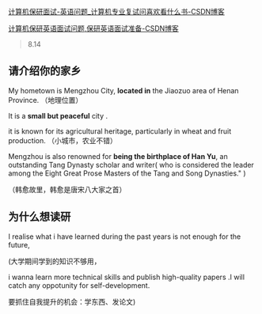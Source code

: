 [计算机保研面试-英语问题_计算机专业复试问喜欢看什么书-CSDN博客](https://blog.csdn.net/qq_43290757/article/details/120569219)

[计算机保研英语面试问题,保研英语面试准备-CSDN博客](https://blog.csdn.net/weixin_34826139/article/details/118296237)



> 8.14

## 请介绍你的家乡



My hometown is Mengzhou City, **located in** the Jiaozuo area of Henan Province. （地理位置）

It is a **small but peaceful** city .

it is known for its agricultural heritage, particularly in wheat and fruit production. （小城市，农业不错）

Mengzhou is also renowned for **being the birthplace of Han Yu**, an outstanding Tang Dynasty scholar and writer( who is considered the leader among the Eight Great Prose Masters of the Tang and Song Dynasties." )

（韩愈故里，韩愈是唐宋八大家之首）

## 为什么想读研

I realise what i have learned during the past years is not enough for the future,

(大学期间学到的知识不够用，

i wanna learn more technical skills and publish high-quality papers .I will catch any oppotunity for self-development.

要抓住自我提升的机会：学东西、发论文)
